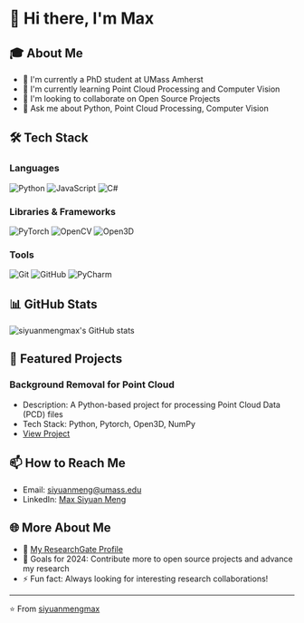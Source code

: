 # 👋 Hi there, I'm Max

## 🎓 About Me
- 🔭 I'm currently a PhD student at UMass Amherst
- 🌱 I'm currently learning Point Cloud Processing and Computer Vision
- 👯 I'm looking to collaborate on Open Source Projects
- 💬 Ask me about Python, Point Cloud Processing, Computer Vision

## 🛠 Tech Stack
### Languages
![Python](https://img.shields.io/badge/-Python-333333?style=flat&logo=python)
![JavaScript](https://img.shields.io/badge/-JavaScript-333333?style=flat&logo=javascript)
![C#](https://img.shields.io/badge/-C%23-333333?style=flat&logo=csharp)

### Libraries & Frameworks
![PyTorch](https://img.shields.io/badge/-PyTorch-333333?style=flat&logo=pytorch)
![OpenCV](https://img.shields.io/badge/-OpenCV-333333?style=flat&logo=opencv)
![Open3D](https://img.shields.io/badge/-Open3D-333333?style=flat&logo=open3d)

### Tools
![Git](https://img.shields.io/badge/-Git-333333?style=flat&logo=git)
![GitHub](https://img.shields.io/badge/-GitHub-333333?style=flat&logo=github)
![PyCharm](https://img.shields.io/badge/-PyCharm-333333?style=flat&logo=pycharm)

## 📊 GitHub Stats
![siyuanmengmax's GitHub stats](https://github-readme-stats.vercel.app/api?username=siyuanmengmax&show_icons=true&theme=radical)

## 🎯 Featured Projects
### Background Removal for Point Cloud
- Description: A Python-based project for processing Point Cloud Data (PCD) files
- Tech Stack: Python, Pytorch, Open3D, NumPy
- [View Project](https://github.com/siyuanmengmax/background-removal)

## 📫 How to Reach Me
- Email: [siyuanmeng@umass.edu](mailto:siyuanmeng@umass.edu)
- LinkedIn: [Max Siyuan Meng](https://www.linkedin.com/in/max-siyuan-meng-30ba312a8/)

## 🌐 More About Me
- 📝 [My ResearchGate Profile](https://www.researchgate.net/profile/Max-Siyuan-Meng)
- 🎯 Goals for 2024: Contribute more to open source projects and advance my research
- ⚡ Fun fact: Always looking for interesting research collaborations!

---
⭐️ From [siyuanmengmax](https://github.com/siyuanmengmax)
